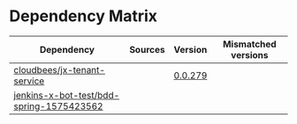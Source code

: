 # Dependency Matrix

Dependency | Sources | Version | Mismatched versions
---------- | ------- | ------- | -------------------
[cloudbees/jx-tenant-service](https://github.com/cloudbees/jx-tenant-service) |  | [0.0.279](https://github.com/cloudbees/jx-tenant-service/releases/tag/v0.0.279) | 
[jenkins-x-bot-test/bdd-spring-1575423562](https://github.com/jenkins-x-bot-test/bdd-spring-1575423562.git) |  | []() | 
